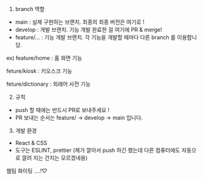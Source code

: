 1. branch 역할
- main : 실제 구현하는 브랜치. 최종의 최종 버전은 여기로 !
- develop : 개발 브랜치. 기능 개발 완료한 걸 여기에 PR & merge!
- feature/... : 기능 개발 브랜치. 각 기능을 개발할 때마다 다른 branch 를 이용합니당.

ex) 
feature/home : 홈 화면 기능

feture/kiosk : 키오스크 기능

feture/dictionary : 외래어 사전 기능
    
2. 규칙
- push 할 때에는 반드시 PR로 보내주세요 !
- PR 보내는 순서는 feature/ -> develop -> main 입니다. 

3. 개발 환경
- React & CSS
- 도구는 ESLINT, prettier (제가 깔아서 push 하긴 했는데 다른 컴퓨터에도 자동으로 깔려 지는 건지는 모르겠네용)

웹팀 화이팅 ....!♡
